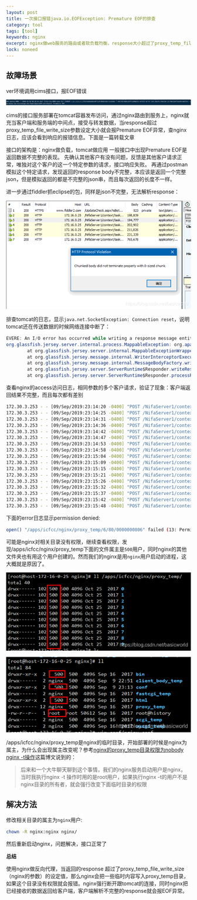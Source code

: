 ```yaml
---
layout: post
title: 一次接口报错java.io.EOFException: Premature EOF的排查
category: tool
tags: [tool]
keywords: nginx
excerpt: nginx做web服务的路由或者软负载均衡，response大小超过了proxy_temp_file_write_size参数设定大小，nginx返回被截断的reponse报EOF异常
lock: noneed
---
```


## 故障场景

ver环境调用cims接口，报EOF错误

![](\assets\images\2020\java\premature-eof-exception.jpg)

cims的接口服务部署在tomcat容器发布访问，通过nginx路由到服务上，nginx就充当客户端和服务端的中间点，接受与转发数据，当response超过proxy_temp_file_write_size参数设定大小就会报Premature EOF异常，查nginx日志，应该会看到响应的报错信息。下面是一篇转载文章

接口的架构是：nginx做负载，tomcat做应用
 一般接口中出现Premature EOF是返回数据不完整的表现。
 先确认其他客户有没有问题，反馈是其他客户请求正常，唯独对这个客户的这一个特定参数的请求，接口响应失败。
 再通过postman模拟这个特定请求，发现返回的response body不完整，本应该是返回一个完整json，但是模拟返回的都是不完整的json串，而且每次返回的长度不一样。

进一步通过fiddler抓eclipse的包，同样是json不完整，无法解析response：

![](\assets\images\2020\java\http-bao.png)

排查tomcat的日志，显示`java.net.SocketException: Connection reset`，说明tomcat还在传送数据的时候网络连接中断了：

```java
EVERE: An I/O error has occurred while writing a response message entity to the container output stream.
org.glassfish.jersey.server.internal.process.MappableException: org.apache.catalina.connector.ClientAbortException: java.net.SocketException: Connection reset
        at org.glassfish.jersey.server.internal.MappableExceptionWrapperInterceptor.aroundWriteTo(MappableExceptionWrapperInterceptor.java:92)
        at org.glassfish.jersey.message.internal.WriterInterceptorExecutor.proceed(WriterInterceptorExecutor.java:162)
        at org.glassfish.jersey.message.internal.MessageBodyFactory.writeTo(MessageBodyFactory.java:1130)
        at org.glassfish.jersey.server.ServerRuntime$Responder.writeResponse(ServerRuntime.java:711)
        at org.glassfish.jersey.server.ServerRuntime$Responder.processResponse(ServerRuntime.java:444)
```

查看nginx的access访问日志，相同参数的多个客户请求，验证了现象：客户端返回结果不完整，而且每次都有差别

```sh
172.30.3.253 - - [09/Sep/2019:23:14:20 -0400] "POST /NifaServer1/context/task/json/upload HTTP/1.1" 200 153489 "-" "PostmanRuntime/7.16.3" "-"
172.30.3.253 - - [09/Sep/2019:23:14:25 -0400] "POST /NifaServer1/context/task/json/upload HTTP/1.1" 200 144581 "-" "PostmanRuntime/7.16.3" "-"
172.30.3.253 - - [09/Sep/2019:23:14:31 -0400] "POST /NifaServer1/context/task/json/upload HTTP/1.1" 200 161033 "-" "PostmanRuntime/7.16.3" "-"
172.30.3.253 - - [09/Sep/2019:23:14:36 -0400] "POST /NifaServer1/context/task/json/upload HTTP/1.1" 200 156409 "-" "PostmanRuntime/7.16.3" "-"
172.30.3.253 - - [09/Sep/2019:23:14:42 -0400] "POST /NifaServer1/context/task/json/upload HTTP/1.1" 200 151098 "-" "PostmanRuntime/7.16.3" "-"
172.30.3.253 - - [09/Sep/2019:23:14:47 -0400] "POST /NifaServer1/context/task/json/upload HTTP/1.1" 200 203697 "-" "PostmanRuntime/7.16.3" "-"
172.30.3.253 - - [09/Sep/2019:23:14:53 -0400] "POST /NifaServer1/context/task/json/upload HTTP/1.1" 200 153981 "-" "PostmanRuntime/7.16.3" "-"
172.30.3.253 - - [09/Sep/2019:23:14:58 -0400] "POST /NifaServer1/context/task/json/upload HTTP/1.1" 200 216269 "-" "PostmanRuntime/7.16.3" "-"
172.30.3.253 - - [09/Sep/2019:23:15:04 -0400] "POST /NifaServer1/context/task/json/upload HTTP/1.1" 200 134753 "-" "PostmanRuntime/7.16.3" "-"
172.30.3.253 - - [09/Sep/2019:23:15:09 -0400] "POST /NifaServer1/context/task/json/upload HTTP/1.1" 200 152029 "-" "PostmanRuntime/7.16.3" "-"
172.30.3.253 - - [09/Sep/2019:23:15:15 -0400] "POST /NifaServer1/context/task/json/upload HTTP/1.1" 200 154949 "-" "PostmanRuntime/7.16.3" "-"
172.30.3.253 - - [09/Sep/2019:23:15:21 -0400] "POST /NifaServer1/context/task/json/upload HTTP/1.1" 200 153165 "-" "PostmanRuntime/7.16.3" "-"
172.30.3.253 - - [09/Sep/2019:23:15:26 -0400] "POST /NifaServer1/context/task/json/upload HTTP/1.1" 200 138285 "-" "PostmanRuntime/7.16.3" "-"
172.30.3.253 - - [09/Sep/2019:23:15:32 -0400] "POST /NifaServer1/context/task/json/upload HTTP/1.1" 200 154625 "-" "PostmanRuntime/7.16.3" "-"
172.30.3.253 - - [09/Sep/2019:23:15:37 -0400] "POST /NifaServer1/context/task/json/upload HTTP/1.1" 200 117518 "-" "PostmanRuntime/7.16.3" "-"
172.30.3.253 - - [09/Sep/2019:23:15:42 -0400] "POST /NifaServer1/context/task/json/upload HTTP/1.1" 200 153489 "-" "PostmanRuntime/7.16.3" "-"
172.30.3.253 - - [09/Sep/2019:23:15:48 -0400] "POST /NifaServer1/context/task/json/upload HTTP/1.1" 200 
```

下面的error日志显示permission denied:

```sh
open() "/apps/icfcc/nginx/proxy_temp/6/80/0000000806" failed (13: Permission denied) while reading upstrea
```

可能是nginx对相关目录没有权限，继续查看权限，发现/apps/icfcc/nginx/proxy_temp下面的文件属主是`500`用户，同时nginx的其他文件夹也有用这个用户创建的。然而我们的nginx是用`nginx`用户启动的进程，这大概就是原因了。

![](\assets\images\2020\java\nginx-proxy-temp.png)

![](\assets\images\2020\java\nginx-proxy-temp2.png)

/apps/icfcc/nginx/proxy_temp是nginx的临时目录，开始部署的时候是nginx为属主，为什么会出现属主改变呢？参考[nginx的proxy_temp目录权限为nobody nginx -t操作](https://blog.csdn.net/memory6364/article/details/86155978)这篇博文说到的：

> 后来和一个大牛聊天聊到这个事情，我们的nginx服务启动用户是nginx，当时我执行nginx -t 操作时用的是root用户，如果执行nginx -t的用户不是nginx目录的所有者，就会强行改变下面临时目录的权限

## 解决方法

修改相关目录的属主为`nginx`用户:

```sh
chown -R nginx:nginx nginx/
```

然后重新启动nginx，问题解决，接口正常了

**总结**

使用nginx做反向代理，当返回的response 超过了proxy_temp_file_write_size（nginx的参数）的设定值，那么nginx会把一些临时内容写入proxy_temp目录，如果这个目录没有权限就会报错。nginx强行断开跟tomcat的连接，同时nginx把已经接收的数据返回给客户端，客户端解析不完整的response就会报EOF异常。